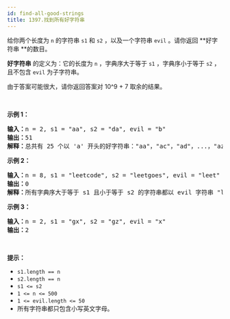 ```yaml
---
id: find-all-good-strings
title: 1397.找到所有好字符串
---
```

给你两个长度为 <code>n</code> 的字符串 <code>s1</code> 和 <code>s2</code> ，以及一个字符串 <code>evil</code> 。请你返回 **好字符串 **的数目。

**好字符串** 的定义为：它的长度为 <code>n</code> ，字典序大于等于 <code>s1</code> ，字典序小于等于 <code>s2</code> ，且不包含 <code>evil</code> 为子字符串。

由于答案可能很大，请你返回答案对 10^9 + 7 取余的结果。

 

**示例 1：**


<pre><strong>输入：</strong>n = 2, s1 = &#34;aa&#34;, s2 = &#34;da&#34;, evil = &#34;b&#34;<br/><strong>输出：</strong>51 <br/><strong>解释：</strong>总共有 25 个以 &#39;a&#39; 开头的好字符串：&#34;aa&#34;，&#34;ac&#34;，&#34;ad&#34;，...，&#34;az&#34;。还有 25 个以 &#39;c&#39; 开头的好字符串：&#34;ca&#34;，&#34;cc&#34;，&#34;cd&#34;，...，&#34;cz&#34;。最后，还有一个以 &#39;d&#39; 开头的好字符串：&#34;da&#34;。<br/></pre>

**示例 2：**


<pre><strong>输入：</strong>n = 8, s1 = &#34;leetcode&#34;, s2 = &#34;leetgoes&#34;, evil = &#34;leet&#34;<br/><strong>输出：</strong>0 <br/><strong>解释：</strong>所有字典序大于等于 s1 且小于等于 s2 的字符串都以 evil 字符串 &#34;leet&#34; 开头。所以没有好字符串。<br/></pre>

**示例 3：**


<pre><strong>输入：</strong>n = 2, s1 = &#34;gx&#34;, s2 = &#34;gz&#34;, evil = &#34;x&#34;<br/><strong>输出：</strong>2<br/></pre>

 

**提示：**


- <code>s1.length == n</code>
- <code>s2.length == n</code>
- <code>s1 &lt;= s2</code>
- <code>1 &lt;= n &lt;= 500</code>
- <code>1 &lt;= evil.length &lt;= 50</code>
- 所有字符串都只包含小写英文字母。
